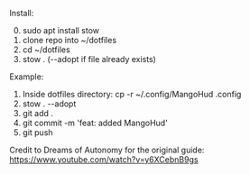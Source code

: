 Install:

0. sudo apt install stow
1. clone repo into ~/dotfiles
2. cd ~/dotfiles
3. stow . (--adopt if file already exists)


Example: 
1. Inside dotfiles directory: 
cp -r ~/.config/MangoHud .config
2. stow . --adopt
3. git add .
4. git commit -m 'feat: added MangoHud'
5. git push


Credit to Dreams of Autonomy for the original guide: 
https://www.youtube.com/watch?v=y6XCebnB9gs
